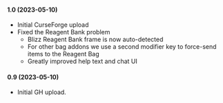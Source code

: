 #### 1.0 (2023-05-10)
- Initial CurseForge upload
- Fixed the Reagent Bank problem
  - Blizz Reagent Bank frame is now auto-detected
  - For other bag addons we use a second modifier key to force-send items to the Reagent Bag
  - Greatly improved help text and chat UI

#### 0.9 (2023-05-10)
- Initial GH upload.

